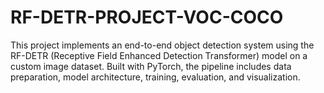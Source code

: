 # RF-DETR-PROJECT-VOC-COCO
This project implements an end-to-end object detection system using the RF-DETR (Receptive Field Enhanced Detection Transformer) model on a custom image dataset. Built with PyTorch, the pipeline includes data preparation, model architecture, training, evaluation, and visualization.
